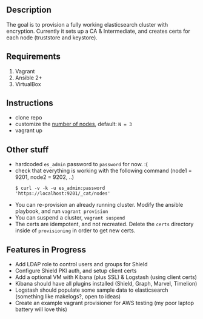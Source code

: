 ## Description
The goal is to provision a fully working elasticsearch cluster with encryption. Currently it sets up a CA & Intermediate, and creates certs for each node (truststore and keystore).

## Requirements
1. Vagrant
2. Ansible 2+
3. VirtualBox

## Instructions
- clone repo
- customize the [number of nodes](https://github.com/jpcarey/es_cluster_vagrant/blob/master/Vagrantfile#L7), default: `N = 3`
- vagrant up

## Other stuff
- hardcoded `es_admin` password to `password` for now. :(
- check that everything is working with the following command (node1 = 9201, node2 = 9202, ..)
    ```
    $ curl -v -k -u es_admin:password 'https://localhost:9201/_cat/nodes'
    ```
- You can re-provision an already running cluster. Modify the ansible playbook, and run `vagrant provision`
- You can suspend a cluster, `vagrant suspend`
- The certs are idempotent, and not recreated. Delete the `certs` directory inside of `provisioning` in order to get new certs.

## Features in Progress
- Add LDAP role to control users and groups for Shield
- Configure Shield PKI auth, and setup client certs
- Add a optional VM with Kibana (plus SSL) & Logstash (using client certs)
- Kibana should have all plugins installed (Shield, Graph, Marvel, Timelion)
- Logstash should populate some sample data to elasticsearch (something like makelogs?, open to ideas)
- Create an example vagrant provisioner for AWS testing (my poor laptop battery will love this)
